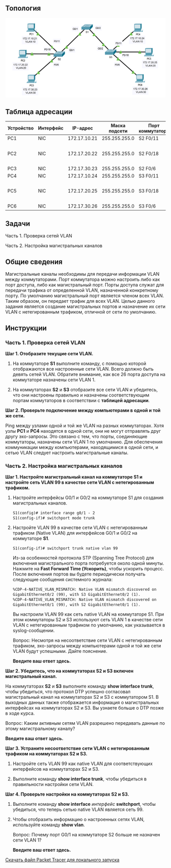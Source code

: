 ## Топология

![](./assets/topology.png)

## Таблица адресации

| Устройство | Интерфейс | IP-адрес     | Маска подсети | Порт коммутатора | VLAN                   |
|------------|-----------|--------------|---------------|------------------|------------------------|
| PC1        | NIC       | 172.17.10.21 | 255.255.255.0 | S2 F0/11         | 10                     |
| PC2        | NIC       | 172.17.20.22 | 255.255.255.0 | S2 F0/18         | В данном примере — 20. |
| PC3        | NIC       | 172.17.30.23 | 255.255.255.0 | S2 F0/6          | 30                     |
| PC4        | NIC       | 172.17.10.24 | 255.255.255.0 | S3 F0/11         | 10                     |
| PC5        | NIC       | 172.17.20.25 | 255.255.255.0 | S3 F0/18         | В данном примере — 20. |
| PC6        | NIC       | 172.17.30.26 | 255.255.255.0 | S3 F0/6          | 30                     |

## Задачи

Часть 1. Проверка сетей VLAN

Часть 2. Настройка магистральных каналов

## Общие сведения

Магистральные каналы необходимы для передачи информации VLAN между коммутаторами. Порт коммутатора можно настроить либо как порт доступа, либо как магистральный порт. Порты доступа служат для передачи трафика от определенной VLAN, назначенной конкретному порту. По умолчанию магистральный порт является членом всех VLAN. Таким образом, он передает трафик для всех VLAN. Целью данного задания является создание магистральных портов и назначение их сети VLAN с нетегированным трафиком, отличной от сети по умолчанию.

## Инструкции

### Часть 1. Проверка сетей VLAN

**Шаг 1. Отобразите текущие сети VLAN.**

1.  На коммутаторе **S1** выполните команду, с помощью которой отображаются все настроенные сети VLAN. Всего должно быть девять сетей VLAN. Обратите внимание, как все 26 порта доступа на коммутаторе назначены сети VLAN 1.

2.  На коммутаторах **S2** и **S3** отобразите все сети VLAN и убедитесь, что они настроены правильно и назначены соответствующим портам коммутаторов в соответствии с **таблицей адресации**.

**Шаг 2. Проверьте подключение между компьютерами в одной и той же сети.**

Ping между узлами одной и той же VLAN на разных коммутаторах. Хотя узлы **PC1** и **PC4** находятся в одной сети, они не могут отправлять друг другу эхо-запросы. Это связано с тем, что порты, соединяющие коммутаторы, назначены сети VLAN 1 по умолчанию. Для обеспечения коммуникации между компьютерами, находящимися в одной сети, и сетью VLAN следует настроить магистральные каналы.

### Часть 2. Настройка магистральных каналов

**Шаг 1. Настройте магистральный канал на коммутаторе S1 и настройте сеть VLAN 99 в качестве сети VLAN с нетегированным трафиком.**

1.  Настройте интерфейсы G0/1 и G0/2 на коммутаторе S1 для создания магистральных каналов.

    ```
    S1(config)# interface range g0/1 - 2
    S1(config-if)# switchport mode trunk
    ```

2.  Настройте VLAN 99 в качестве сети VLAN с нетегированным трафиком (Native VLAN) для интерфейсов G0/1 и G0/2 на коммутаторе **S1**.

    ```
    S1(config-if)# switchport trunk native vlan 99
    ```

    Из-за особенностей протокола STP (Spanning Tree Protocol) для включения магистрального порта потребуется около одной минуты. Нажмите на **Fast Forward Time (Ускорить)**, чтобы ускорить процесс. После включения портов вы будете периодически получать следующие сообщения системного журнала:

    ```
    %CDP-4-NATIVE_VLAN_MISMATCH: Native VLAN mismatch discovered on GigabitEthernet0/2 (99), with S3 GigabitEthernet0/2 (1).
    %CDP-4-NATIVE_VLAN_MISMATCH: Native VLAN mismatch discovered on GigabitEthernet0/1 (99), with S2 GigabitEthernet0/1 (1).
    ```

    Вы настроили VLAN 99 как сеть native VLAN на коммутаторе S1. При этом коммутаторы S2 и S3 используют сеть VLAN 1 в качестве сети VLAN с нетегированным трафиком по умолчанию, как указывается в syslog-сообщении.

    Вопрос: Несмотря на несоответствие сети VLAN с нетегированным трафиком, эхо-запросы между компьютерами одной и той же сети VLAN будут успешными. Дайте пояснение.

    **Введите ваш ответ здесь.**

**Шаг 2. Убедитесь, что на коммутаторах S2 и S3 включен магистральный канал.**

На коммутаторах **S2** и **S3** выполните команду **show interface trunk**, чтобы убедиться, что протокол DTP успешно согласовал магистральный канал на коммутаторах S2 и S3 с коммутатором S1. В выходных данных также отображается информация о магистральных интерфейсах на коммутаторах S2 и S3. Вы узнаете больше о DTP позже в ходе курса.

Вопрос: Каким активным сетям VLAN разрешено передавать данные по этому магистральному каналу?

**Введите ваш ответ здесь.**

**Шаг 3. Устраните несоответствие сети VLAN с нетегированным трафиком на коммутаторах S2 и S3.**

1.  Настройте сеть VLAN 99 как native VLAN для соответствующих интерфейсов на коммутаторах S2 и S3.

2.  Выполните команду **show interface trunk**, чтобы убедиться в правильности настройки сети VLAN.

**Шаг 4. Проверьте настройки на коммутаторах S2 и S3.**

1.  Выполните команду **show interface** *интерфейс* **switchport**, чтобы убедиться, что теперь сетью native VLAN является сеть 99.

2.  Чтобы отобразить информацию о настроенных сетях VLAN, используйте команду **show vlan**.

    Вопрос: Почему порт G0/1 на коммутаторе S2 больше не назначен сети VLAN 1?

    **Введите ваш ответ здесь.**

[Скачать файл Packet Tracer для локального запуска](./assets/3.4.5-lab.pka)
